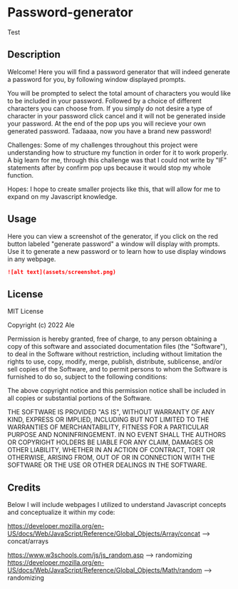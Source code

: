 # Password-generator
Test
## Description
Welcome!
Here you will find a password generator that will indeed generate a password for you, by following window displayed prompts. 

You will be prompted to select the total amount of characters you would like to be included in your password. 
Followed by a choice of different characters you can choose from.
If you simply do not desire a type of character in your password click cancel and it will not be generated inside your password. 
At the end of the pop ups you will recieve your own generated password.
Tadaaaa, now you have a brand new password!


Challenges:
Some of my challenges throughout this project were understanding how to structure my function in order for it to work properly. A big learn for me, through this challenge was that I could not write by "IF" statements after by confirm pop ups because it would stop my whole function.

Hopes: I hope to create smaller projects like this, that will allow for me to expand on my Javascript knowledge.

## Usage 
Here you can view a screenshot of the generator, if you click on the red button labeled "generate password" a window will display with prompts. 
Use it to generate a new password or to learn how to use display windows in any webpage. 

```md
![alt text](assets/screenshot.png)
```
## License 
MIT License

Copyright (c) 2022 Ale

Permission is hereby granted, free of charge, to any person obtaining a copy
of this software and associated documentation files (the "Software"), to deal
in the Software without restriction, including without limitation the rights
to use, copy, modify, merge, publish, distribute, sublicense, and/or sell
copies of the Software, and to permit persons to whom the Software is
furnished to do so, subject to the following conditions:

The above copyright notice and this permission notice shall be included in all
copies or substantial portions of the Software.

THE SOFTWARE IS PROVIDED "AS IS", WITHOUT WARRANTY OF ANY KIND, EXPRESS OR
IMPLIED, INCLUDING BUT NOT LIMITED TO THE WARRANTIES OF MERCHANTABILITY,
FITNESS FOR A PARTICULAR PURPOSE AND NONINFRINGEMENT. IN NO EVENT SHALL THE
AUTHORS OR COPYRIGHT HOLDERS BE LIABLE FOR ANY CLAIM, DAMAGES OR OTHER
LIABILITY, WHETHER IN AN ACTION OF CONTRACT, TORT OR OTHERWISE, ARISING FROM,
OUT OF OR IN CONNECTION WITH THE SOFTWARE OR THE USE OR OTHER DEALINGS IN THE
SOFTWARE.

## Credits 
Below I will include webpages I utilized to understand Javascript concepts and conceptualize it within my code:

https://developer.mozilla.org/en-US/docs/Web/JavaScript/Reference/Global_Objects/Array/concat --> concat/arrays

https://www.w3schools.com/js/js_random.asp --> randomizing 
https://developer.mozilla.org/en-US/docs/Web/JavaScript/Reference/Global_Objects/Math/random --> randomizing 






